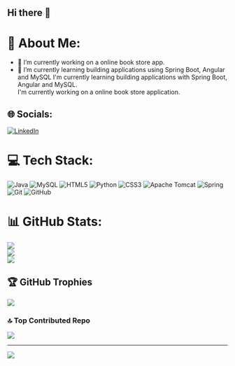 ## Hi there 👋

<!--
**Jaya-Krishna-07/Jaya-Krishna-07** is a ✨ _special_ ✨ repository because its `README.md` (this file) appears on your GitHub profile.

Here are some ideas to get you started:

- 🔭 I’m currently working on ...
- 🌱 I’m currently learning ...
- 👯 I’m looking to collaborate on ...
- 🤔 I’m looking for help with ...
- 💬 Ask me about ...
- 📫 How to reach me: ...
- 😄 Pronouns: ...
- ⚡ Fun fact: ...
-->

# 💫 About Me:
- 🔭 I’m currently working on a online book store app.
- 🌱 I’m currently learning building applications using Spring Boot, Angular and MySQL
I'm currently learning building applications with Spring Boot, Angular and MySQL.<br>I'm currently working on a online book store application.


## 🌐 Socials:
[![LinkedIn](https://img.shields.io/badge/LinkedIn-%230077B5.svg?logo=linkedin&logoColor=white)](https://linkedin.com/in/https://www.linkedin.com/in/jaya-krishna07/) 

# 💻 Tech Stack:
![Java](https://img.shields.io/badge/java-%23ED8B00.svg?style=for-the-badge&logo=openjdk&logoColor=white) ![MySQL](https://img.shields.io/badge/mysql-4479A1.svg?style=for-the-badge&logo=mysql&logoColor=white) ![HTML5](https://img.shields.io/badge/html5-%23E34F26.svg?style=for-the-badge&logo=html5&logoColor=white) ![Python](https://img.shields.io/badge/python-3670A0?style=for-the-badge&logo=python&logoColor=ffdd54) ![CSS3](https://img.shields.io/badge/css3-%231572B6.svg?style=for-the-badge&logo=css3&logoColor=white) ![Apache Tomcat](https://img.shields.io/badge/apache%20tomcat-%23F8DC75.svg?style=for-the-badge&logo=apache-tomcat&logoColor=black) ![Spring](https://img.shields.io/badge/spring-%236DB33F.svg?style=for-the-badge&logo=spring&logoColor=white) ![Git](https://img.shields.io/badge/git-%23F05033.svg?style=for-the-badge&logo=git&logoColor=white) ![GitHub](https://img.shields.io/badge/github-%23121011.svg?style=for-the-badge&logo=github&logoColor=white)
# 📊 GitHub Stats:
![](https://github-readme-stats.vercel.app/api?username=jaya-krishna-07&theme=dark&hide_border=false&include_all_commits=false&count_private=false)<br/>
![](https://github-readme-streak-stats.herokuapp.com/?user=jaya-krishna-07&theme=dark&hide_border=false)<br/>
![](https://github-readme-stats.vercel.app/api/top-langs/?username=jaya-krishna-07&theme=dark&hide_border=false&include_all_commits=false&count_private=false&layout=compact)

## 🏆 GitHub Trophies
![](https://github-profile-trophy.vercel.app/?username=jaya-krishna-07&theme=radical&no-frame=false&no-bg=true&margin-w=4)

### 🔝 Top Contributed Repo
![](https://github-contributor-stats.vercel.app/api?username=jaya-krishna-07&limit=5&theme=dark&combine_all_yearly_contributions=true)

---
[![](https://visitcount.itsvg.in/api?id=jaya-krishna-07&icon=0&color=0)](https://visitcount.itsvg.in)

<!-- Proudly created with GPRM ( https://gprm.itsvg.in ) -->

